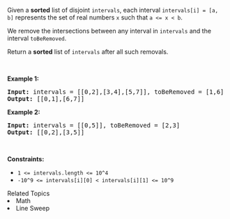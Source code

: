 <p>Given a <strong>sorted</strong> list of disjoint <code>intervals</code>, each interval <code>intervals[i] = [a, b]</code> represents the set of real numbers&nbsp;<code>x</code> such that&nbsp;<code>a &lt;= x &lt; b</code>.</p>

<p>We remove the intersections between any interval in <code>intervals</code> and the interval <code>toBeRemoved</code>.</p>

<p>Return a <strong>sorted</strong>&nbsp;list of <code>intervals</code> after all such removals.</p>

<p>&nbsp;</p>
<p><strong>Example 1:</strong></p>
<pre><strong>Input:</strong> intervals = [[0,2],[3,4],[5,7]], toBeRemoved = [1,6]
<strong>Output:</strong> [[0,1],[6,7]]
</pre><p><strong>Example 2:</strong></p>
<pre><strong>Input:</strong> intervals = [[0,5]], toBeRemoved = [2,3]
<strong>Output:</strong> [[0,2],[3,5]]
</pre>
<p>&nbsp;</p>
<p><strong>Constraints:</strong></p>

<ul>
	<li><code>1 &lt;= intervals.length &lt;= 10^4</code></li>
	<li><code>-10^9 &lt;= intervals[i][0] &lt; intervals[i][1] &lt;= 10^9</code></li>
</ul>
<div><div>Related Topics</div><div><li>Math</li><li>Line Sweep</li></div></div>